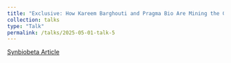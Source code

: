 ```yaml
---
title: "Exclusive: How Kareem Barghouti and Pragma Bio Are Mining the Gut Microbiome for Next-Gen Immune Therapies"
collection: talks
type: "Talk"
permalink: /talks/2025-05-01-talk-5
---
```


[Synbiobeta Article](https://www.synbiobeta.com/read/exclusive-how-kareem-barghouti-and-pragma-bio-are-mining-the-gut-microbiome-for-next-gen-immune-therapies)

